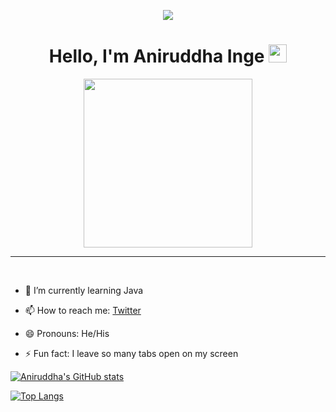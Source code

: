 <p align="center">
  <img src="https://capsule-render.vercel.app/api?type=waving&color=gradient&height=90"/>
</p>

<p align='center'><h1 align = 'center'>Hello, I'm Aniruddha Inge <img src="https://github.com/TheDudeThatCode/TheDudeThatCode/blob/master/Assets/Hi.gif" width="29px"></h1></p>

<p align='center'>
<img src="https://media.giphy.com/media/VdoIFLsMIlwzfKD520/giphy.gif" width="270" height="270" frameBorder="0" class="giphy-embed" allowFullScreen></img></p>
<hr>
<br>

- 🌱 I’m currently learning Java


- 📫 How to reach me: [Twitter](https://twitter.com/AniruddhaInge)
- 😄 Pronouns: He/His
- ⚡ Fun fact: I leave so many tabs open on my screen 


[![Aniruddha's GitHub stats](https://github-readme-stats.vercel.app/api?username=Aniruddha-Inge)](https://github.com/Aniruddha-Inge/github-readme-stats)

[![Top Langs](https://github-readme-stats.vercel.app/api/top-langs/?username=Aniruddha-Inge&langs_count=8)](https://github.com/Aniruddha-Inge/github-readme-stats)

